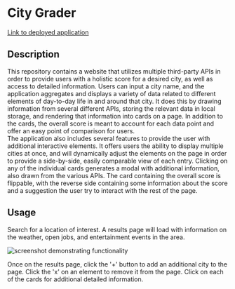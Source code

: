 # City Grader

[Link to deployed application]()

## Description
This repository contains a website that utilizes multiple third-party APIs in order to provide users with a holistic score for a desired city, as well as access to detailed information. Users can input a city name, and the application aggregates and displays a variety of data related to different elements of day-to-day life in and around that city. It does this by drawing information from several different APIs, storing the relevant data in local storage, and rendering that information into cards on a page. In addition to the cards, the overall score is meant to account for each data point and offer an easy point of comparison for users.  
The application also includes several features to provide the user with additional interactive elements. It offers users the ability to display multiple cities at once, and will dynamically adjust the elements on the page in order to provide a side-by-side, easily comparable view of each entry. Clicking on any of the individual cards generates a modal with additional information, also drawn from the various APIs. The card containing the overall score is flippable, with the reverse side containing some information about the score and a suggestion the user try to interact with the rest of the page.

## Usage
Search for a location of interest. A results page will load with information on the weather, open jobs, and entertainment events in the area.

![screenshot demonstrating functionality](/assets/images/city-grader-ss.gif)

Once on the results page, click the '+' button to add an additional city to the page. Click the 'x' on an element to remove it from the page. Click on each of the cards for additional detailed information.